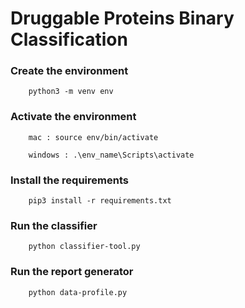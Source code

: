 # Druggable Proteins Binary Classification

### Create the environment

```
    python3 -m venv env 
```

### Activate the environment

```
    mac : source env/bin/activate
    
    windows : .\env_name\Scripts\activate
```

### Install the requirements

```
    pip3 install -r requirements.txt
```

### Run the classifier

```
    python classifier-tool.py
```

### Run the report generator

```
    python data-profile.py
```
